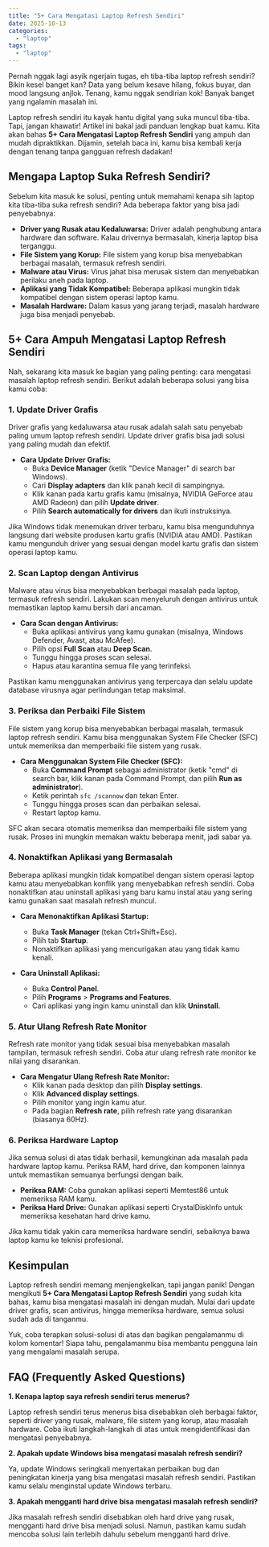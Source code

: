 ```yaml
---
title: "5+ Cara Mengatasi Laptop Refresh Sendiri"
date: 2025-10-13
categories: 
  - "laptop"
tags: 
  - "laptop"
---
```


Pernah nggak lagi asyik ngerjain tugas, eh tiba-tiba laptop refresh sendiri? Bikin kesel banget kan? Data yang belum kesave hilang, fokus buyar, dan mood langsung anjlok. Tenang, kamu nggak sendirian kok! Banyak banget yang ngalamin masalah ini.

Laptop refresh sendiri itu kayak hantu digital yang suka muncul tiba-tiba. Tapi, jangan khawatir! Artikel ini bakal jadi panduan lengkap buat kamu. Kita akan bahas **5+ Cara Mengatasi Laptop Refresh Sendiri** yang ampuh dan mudah dipraktikkan. Dijamin, setelah baca ini, kamu bisa kembali kerja dengan tenang tanpa gangguan refresh dadakan!

## Mengapa Laptop Suka Refresh Sendiri?

Sebelum kita masuk ke solusi, penting untuk memahami kenapa sih laptop kita tiba-tiba suka refresh sendiri? Ada beberapa faktor yang bisa jadi penyebabnya:

- **Driver yang Rusak atau Kedaluwarsa:** Driver adalah penghubung antara hardware dan software. Kalau drivernya bermasalah, kinerja laptop bisa terganggu.
- **File Sistem yang Korup:** File sistem yang korup bisa menyebabkan berbagai masalah, termasuk refresh sendiri.
- **Malware atau Virus:** Virus jahat bisa merusak sistem dan menyebabkan perilaku aneh pada laptop.
- **Aplikasi yang Tidak Kompatibel:** Beberapa aplikasi mungkin tidak kompatibel dengan sistem operasi laptop kamu.
- **Masalah Hardware:** Dalam kasus yang jarang terjadi, masalah hardware juga bisa menjadi penyebab.

## 5+ Cara Ampuh Mengatasi Laptop Refresh Sendiri

Nah, sekarang kita masuk ke bagian yang paling penting: cara mengatasi masalah laptop refresh sendiri. Berikut adalah beberapa solusi yang bisa kamu coba:

### 1\. Update Driver Grafis

Driver grafis yang kedaluwarsa atau rusak adalah salah satu penyebab paling umum laptop refresh sendiri. Update driver grafis bisa jadi solusi yang paling mudah dan efektif.

- **Cara Update Driver Grafis:**
    - Buka **Device Manager** (ketik "Device Manager" di search bar Windows).
    - Cari **Display adapters** dan klik panah kecil di sampingnya.
    - Klik kanan pada kartu grafis kamu (misalnya, NVIDIA GeForce atau AMD Radeon) dan pilih **Update driver**.
    - Pilih **Search automatically for drivers** dan ikuti instruksinya.

Jika Windows tidak menemukan driver terbaru, kamu bisa mengunduhnya langsung dari website produsen kartu grafis (NVIDIA atau AMD). Pastikan kamu mengunduh driver yang sesuai dengan model kartu grafis dan sistem operasi laptop kamu.

### 2\. Scan Laptop dengan Antivirus

Malware atau virus bisa menyebabkan berbagai masalah pada laptop, termasuk refresh sendiri. Lakukan scan menyeluruh dengan antivirus untuk memastikan laptop kamu bersih dari ancaman.

- **Cara Scan dengan Antivirus:**
    - Buka aplikasi antivirus yang kamu gunakan (misalnya, Windows Defender, Avast, atau McAfee).
    - Pilih opsi **Full Scan** atau **Deep Scan**.
    - Tunggu hingga proses scan selesai.
    - Hapus atau karantina semua file yang terinfeksi.

Pastikan kamu menggunakan antivirus yang terpercaya dan selalu update database virusnya agar perlindungan tetap maksimal.

### 3\. Periksa dan Perbaiki File Sistem

File sistem yang korup bisa menyebabkan berbagai masalah, termasuk laptop refresh sendiri. Kamu bisa menggunakan System File Checker (SFC) untuk memeriksa dan memperbaiki file sistem yang rusak.

- **Cara Menggunakan System File Checker (SFC):**
    - Buka **Command Prompt** sebagai administrator (ketik "cmd" di search bar, klik kanan pada Command Prompt, dan pilih **Run as administrator**).
    - Ketik perintah `sfc /scannow` dan tekan Enter.
    - Tunggu hingga proses scan dan perbaikan selesai.
    - Restart laptop kamu.

SFC akan secara otomatis memeriksa dan memperbaiki file sistem yang rusak. Proses ini mungkin memakan waktu beberapa menit, jadi sabar ya.

### 4\. Nonaktifkan Aplikasi yang Bermasalah

Beberapa aplikasi mungkin tidak kompatibel dengan sistem operasi laptop kamu atau menyebabkan konflik yang menyebabkan refresh sendiri. Coba nonaktifkan atau uninstall aplikasi yang baru kamu instal atau yang sering kamu gunakan saat masalah refresh muncul.

- **Cara Menonaktifkan Aplikasi Startup:**
    
    - Buka **Task Manager** (tekan Ctrl+Shift+Esc).
    - Pilih tab **Startup**.
    - Nonaktifkan aplikasi yang mencurigakan atau yang tidak kamu kenali.
- **Cara Uninstall Aplikasi:**
    
    - Buka **Control Panel**.
    - Pilih **Programs** > **Programs and Features**.
    - Cari aplikasi yang ingin kamu uninstall dan klik **Uninstall**.

### 5\. Atur Ulang Refresh Rate Monitor

Refresh rate monitor yang tidak sesuai bisa menyebabkan masalah tampilan, termasuk refresh sendiri. Coba atur ulang refresh rate monitor ke nilai yang disarankan.

- **Cara Mengatur Ulang Refresh Rate Monitor:**
    - Klik kanan pada desktop dan pilih **Display settings**.
    - Klik **Advanced display settings**.
    - Pilih monitor yang ingin kamu atur.
    - Pada bagian **Refresh rate**, pilih refresh rate yang disarankan (biasanya 60Hz).

### 6\. Periksa Hardware Laptop

Jika semua solusi di atas tidak berhasil, kemungkinan ada masalah pada hardware laptop kamu. Periksa RAM, hard drive, dan komponen lainnya untuk memastikan semuanya berfungsi dengan baik.

- **Periksa RAM:** Coba gunakan aplikasi seperti Memtest86 untuk memeriksa RAM kamu.
- **Periksa Hard Drive:** Gunakan aplikasi seperti CrystalDiskInfo untuk memeriksa kesehatan hard drive kamu.

Jika kamu tidak yakin cara memeriksa hardware sendiri, sebaiknya bawa laptop kamu ke teknisi profesional.

## Kesimpulan

Laptop refresh sendiri memang menjengkelkan, tapi jangan panik! Dengan mengikuti **5+ Cara Mengatasi Laptop Refresh Sendiri** yang sudah kita bahas, kamu bisa mengatasi masalah ini dengan mudah. Mulai dari update driver grafis, scan antivirus, hingga memeriksa hardware, semua solusi sudah ada di tanganmu.

Yuk, coba terapkan solusi-solusi di atas dan bagikan pengalamanmu di kolom komentar! Siapa tahu, pengalamanmu bisa membantu pengguna lain yang mengalami masalah serupa.

## FAQ (Frequently Asked Questions)

**1\. Kenapa laptop saya refresh sendiri terus menerus?**

Laptop refresh sendiri terus menerus bisa disebabkan oleh berbagai faktor, seperti driver yang rusak, malware, file sistem yang korup, atau masalah hardware. Coba ikuti langkah-langkah di atas untuk mengidentifikasi dan mengatasi penyebabnya.

**2\. Apakah update Windows bisa mengatasi masalah refresh sendiri?**

Ya, update Windows seringkali menyertakan perbaikan bug dan peningkatan kinerja yang bisa mengatasi masalah refresh sendiri. Pastikan kamu selalu menginstal update Windows terbaru.

**3\. Apakah mengganti hard drive bisa mengatasi masalah refresh sendiri?**

Jika masalah refresh sendiri disebabkan oleh hard drive yang rusak, mengganti hard drive bisa menjadi solusi. Namun, pastikan kamu sudah mencoba solusi lain terlebih dahulu sebelum mengganti hard drive.
